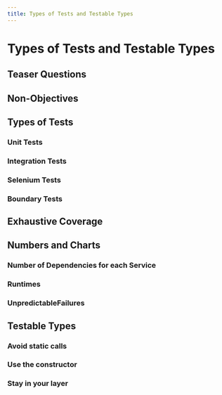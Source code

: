 ```yaml
---
title: Types of Tests and Testable Types
---
```


# Types of Tests and Testable Types

## Teaser Questions

## Non-Objectives

## Types of Tests

### Unit Tests

### Integration Tests

### Selenium Tests

### Boundary Tests

## Exhaustive Coverage

## Numbers and Charts
### Number of Dependencies for each Service
### Runtimes
### UnpredictableFailures

## Testable Types
### Avoid static calls
### Use the constructor
### Stay in your layer
  
